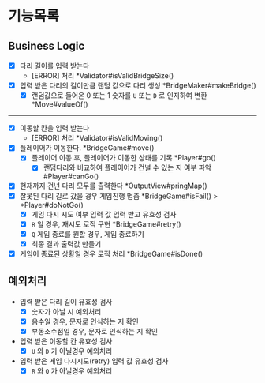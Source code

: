 # 기능목록

## Business Logic
- [x] 다리 길이를 입력 받는다
    - [ERROR] 처리 *Validator#isValidBridgeSize()
- [x] 입력 받은 다리의 길이만큼 랜덤 값으로 다리 생성 *BridgeMaker#makeBridge()
  - [x] 랜덤값으로 들어온 0 또는 1 숫자를 `U` 또는 `D` 로 인지하여 변환 *Move#valueOf()
---
- [x] 이동할 칸을 입력 받는다
  - [ERROR] 처리 *Validator#isValidMoving()
- [x] 플레이어가 이동한다. *BridgeGame#move()
  - [x] 플레이어 이동 후, 플레이어가 이동한 상태를 기록 *Player#go()
    - [x] 랜덤다리와 비교하여 플레이어가 건널 수 있는 지 여부 파악 #Player#canGo()
- [x] 현재까지 건넌 다리 모두를 출력한다 *OutputView#pringMap()
- [x] 잘못된 다리 길로 갔을 경우 게임진행 멈춤 *BridgeGame#isFail() > *Player#doNotGo()
  - [x] 게임 다시 시도 여부 입력 값 입력 받고 유효성 검사
  - [x] `R` 일 경우, 재시도 로직 구현 *BridgeGame#retry()
  - [x] `Q` 게임 종료를 원할 경우, 게임 종료하기
  - [x] 최종 결과 출력값 만들기
- [x] 게임이 종료된 상황일 경우 로직 처리 *BridgeGame#isDone()

## 예외처리
- 입력 받은 다리 길이 유효성 검사
  - [x] 숫자가 아닐 시 예외처리
  - [x] 음수일 경우, 문자로 인식하는 지 확인
  - [x] 부동소수점일 경우, 문자로 인식하는 지 확인
- 입력 받은 이동할 칸 유효성 검사
  - [x] `U` 와 `D` 가 아닐경우 예외처리
- 입력 받은 게임 다시시도(retry) 입력 값 유효성 검사
  - [x] `R` 와 `Q` 가 아닐경우 예외처리
